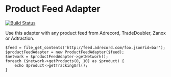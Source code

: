 Product Feed Adapter
====================

[![Build Status](https://secure.travis-ci.org/jongotlin/ProductFeedAdapter.png)](http://travis-ci.org/jongotlin/ProductFeedAdapter)

Use this adapter with any product feed from Adrecord, TradeDoubler, Zanox or Adtraction.

    $feed = file_get_contents('http://feed.adrecord.com/foo.json?id=bar');
    $productFeedAdapter = new ProductFeedAdapter($feed);
    $network = $productFeedAdapter->getNetwork();
    foreach ($network->getProducts(0, 10) as $product) {
        echo $product->getTrackingUrl();
    }